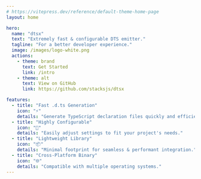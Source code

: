 ```yaml
---
# https://vitepress.dev/reference/default-theme-home-page
layout: home

hero:
  name: "dtsx"
  text: "Extremely fast & configurable DTS emitter."
  tagline: "For a better developer experience."
  image: /images/logo-white.png
  actions:
    - theme: brand
      text: Get Started
      link: /intro
    - theme: alt
      text: View on GitHub
      link: https://github.com/stacksjs/dtsx

features:
  - title: "Fast .d.ts Generation"
    icon: "⚡"
    details: "Generate TypeScript declaration files quickly and efficiently."
  - title: "Highly Configurable"
    icon: "🔧"
    details: "Easily adjust settings to fit your project's needs."
  - title: "Lightweight Library"
    icon: "📦"
    details: "Minimal footprint for seamless & performant integration."
  - title: "Cross-Platform Binary"
    icon: "🌐"
    details: "Compatible with multiple operating systems."
---
```


<Home />
